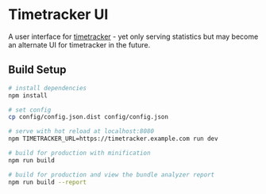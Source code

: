 # Timetracker UI

A user interface for [timetracker](https://github.com/netresearch/timetracker) - yet only serving statistics but may become an alternate UI for timetracker in the future.

## Build Setup

``` bash
# install dependencies
npm install

# set config
cp config/config.json.dist config/config.json

# serve with hot reload at localhost:8080
npm TIMETRACKER_URL=https://timetracker.example.com run dev

# build for production with minification
npm run build

# build for production and view the bundle analyzer report
npm run build --report
```
